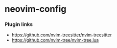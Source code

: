 # neovim-config

### Plugin links

* https://github.com/nvim-treesitter/nvim-treesitter
* https://github.com/nvim-tree/nvim-tree.lua
